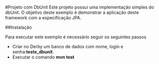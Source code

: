 #Projeto com DbUnit
Este projeto possui uma implementação simples do dbUnit. O objetivo deste exemplo é demonstrar a aplicação deste framework com a especificação JPA.

##Instalação

Para executar este exemplo é necessário seguir os seguintes passos
* Criar no Derby um banco de dados com nome, login e senha:**teste_dbunit**.
* Executar o comando **mvn test**
